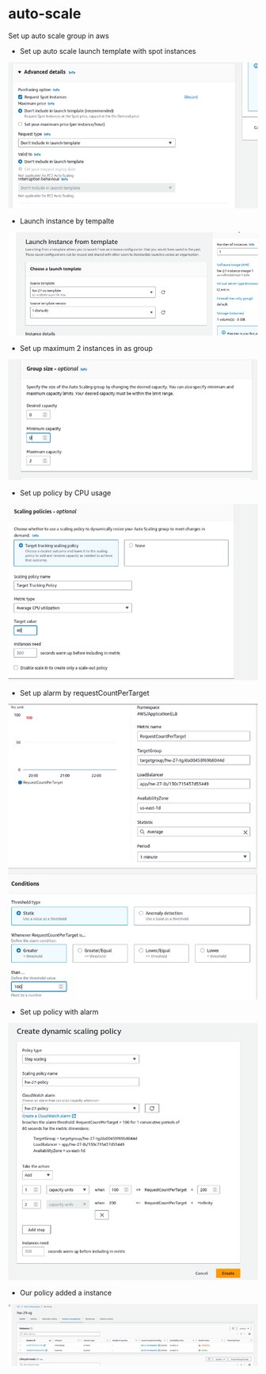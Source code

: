 # auto-scale
Set up auto scale group in aws 

* Set up auto scale launch template with spot instances 

![img.png](img.png)

* Launch instance by tempalte 

![img_1.png](img_1.png)

* Set up maximum 2 instances in as group

![img_2.png](img_2.png)

* Set up policy by CPU usage 

![img_3.png](img_3.png)

* Set up alarm by requestCountPerTarget

![img_4.png](img_4.png) 

* Set up policy with alarm 

![img_5.png](img_5.png)

* Our policy added a instance 

![img_6.png](img_6.png)
